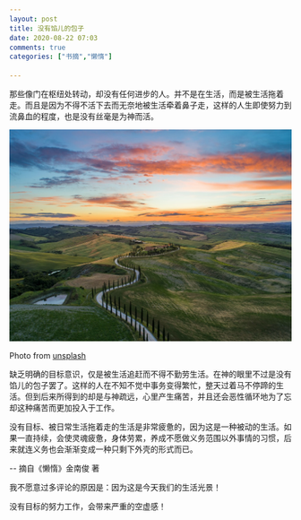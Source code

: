 ```yaml
---
layout: post
title: 没有馅儿的包子
date: 2020-08-22 07:03
comments: true
categories: ["书摘","懒惰"]

---
```


那些像门在枢纽处转动，却没有任何进步的人。并不是在生活，而是被生活拖着走。而且是因为不得不活下去而无奈地被生活牵着鼻子走，这样的人生即使努力到流鼻血的程度，也是没有丝毫是为神而活。

![road between green grass field near mountains under blue and brown sky at golden hour photo – Free Italy Image on Unsplash](/images/lazy-book/empty-heart/road_between_green_grass.jpeg)

Photo from [unsplash](https://unsplash.com/photos/r9RW20TrQ0Y)

缺乏明确的目标意识，仅是被生活追赶而不得不勤劳生活。在神的眼里不过是没有馅儿的包子罢了。这样的人在不知不觉中事务变得繁忙，整天过着马不停蹄的生活。但到后来所得到的却是与神疏远，心里产生痛苦，并且还会恶性循环地为了忘却这种痛苦而更加投入于工作。

没有目标、被日常生活拖着走的生活是非常疲惫的，因为这是一种被动的生活。如果一直持续，会使灵魂疲惫，身体劳累，养成不愿做义务范围以外事情的习惯，后来就连义务也会渐渐变成一种只剩下外壳的形式而已。

-- 摘自《懒惰》金南俊 著

我不愿意过多评论的原因是：因为这是今天我们的生活光景！

没有目标的努力工作，会带来严重的空虚感！


